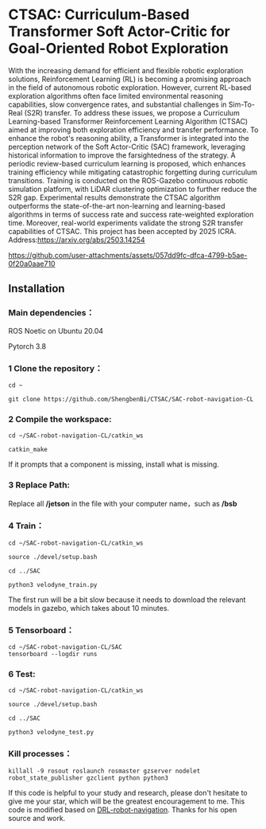 # CTSAC: Curriculum-Based Transformer Soft Actor-Critic for Goal-Oriented Robot Exploration
With the increasing demand for efficient and flexible robotic exploration solutions, Reinforcement Learning (RL) is becoming a promising approach in the field of autonomous robotic exploration. However, current RL-based exploration algorithms often face limited environmental reasoning capabilities, slow convergence rates, and substantial challenges in Sim-To-Real (S2R) transfer. To address these issues, we propose a Curriculum Learning-based Transformer Reinforcement Learning Algorithm (CTSAC) aimed at improving both exploration efficiency and transfer performance. To enhance the robot's reasoning ability, a Transformer is integrated into the perception network of the Soft Actor-Critic (SAC) framework, leveraging historical information to improve the farsightedness of the strategy. A periodic review-based curriculum learning is proposed, which enhances training efficiency while mitigating catastrophic forgetting during curriculum transitions.
Training is conducted on the ROS-Gazebo continuous robotic simulation platform, with LiDAR clustering optimization to further reduce the S2R gap. Experimental results demonstrate the CTSAC algorithm outperforms the state-of-the-art non-learning and learning-based algorithms in terms of success rate and success rate-weighted exploration time. Moreover, real-world experiments validate the strong S2R transfer capabilities of CTSAC.
This project has been accepted by 2025 ICRA. Address:https://arxiv.org/abs/2503.14254


https://github.com/user-attachments/assets/057dd9fc-dfca-4799-b5ae-0f20a0aae710


## Installation

### Main dependencies：

ROS Noetic on Ubuntu 20.04

Pytorch 3.8

### 1 Clone the repository：

```
cd ~

git clone https://github.com/ShengbenBi/CTSAC/SAC-robot-navigation-CL
```

### 2 Compile the workspace:

```
cd ~/SAC-robot-navigation-CL/catkin_ws

catkin_make
```

If it prompts that a component is missing, install what is missing.

### 3 Replace Path:

Replace all **/jetson** in the file with your computer name，such as **/bsb**

### 4 Train：

```
cd ~/SAC-robot-navigation-CL/catkin_ws

source ./devel/setup.bash

cd ../SAC

python3 velodyne_train.py
```

The first run will be a bit slow because it needs to download the relevant models in gazebo, which takes about 10 minutes.

### 5 Tensorboard：

```
cd ~/SAC-robot-navigation-CL/SAC
tensorboard --logdir runs

```

### 6 Test:

```
cd ~/SAC-robot-navigation-CL/catkin_ws

source ./devel/setup.bash

cd ../SAC

python3 velodyne_test.py
```

### Kill processes：

```
killall -9 rosout roslaunch rosmaster gzserver nodelet robot_state_publisher gzclient python python3
```
If this code is helpful to your study and research, please don't hesitate to give me your star, which will be the greatest encouragement to me.
This code is modified based on [DRL-robot-navigation](https://github.com/reiniscimurs/DRL-robot-navigation). Thanks for his open source and work.

